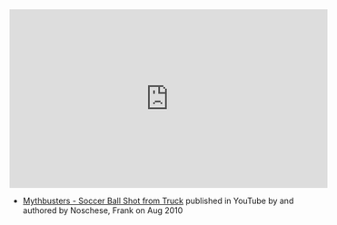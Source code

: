<iframe width="560" height="315" src="https://www.youtube.com/embed/BLuI118nhzc" title="YouTube video player" frameborder="0" allow="accelerometer; autoplay; clipboard-write; encrypted-media; gyroscope; picture-in-picture; web-share" allowfullscreen></iframe>

- [Mythbusters - Soccer Ball Shot from Truck](https://www.youtube.com/watch?v=BLuI118nhzc) published in YouTube by  and authored by Noschese, Frank on Aug 2010


